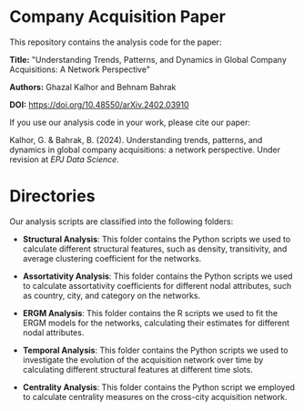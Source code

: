 # Company Acquisition Paper

This repository contains the analysis code for the paper:

**Title:** "Understanding Trends, Patterns, and Dynamics in Global Company Acquisitions: A Network Perspective"

**Authors:** Ghazal Kalhor and Behnam Bahrak

**DOI:** https://doi.org/10.48550/arXiv.2402.03910

If you use our analysis code in your work, please cite our paper:

Kalhor, G. & Bahrak, B. (2024). Understanding trends, patterns, and dynamics in global company acquisitions: a network perspective. Under revision at *EPJ Data Science*.

# Directories

Our analysis scripts are classified into the following folders:

* **Structural Analysis**: This folder contains the Python scripts we used to calculate different structural features, such as density, transitivity, and average clustering coefficient for the networks.

* **Assortativity Analysis**: This folder contains the Python scripts we used to calculate assortativity coefficients for different nodal attributes, such as country, city, and category on the networks.

* **ERGM Analysis**:  This folder contains the R scripts we used to fit the ERGM models for the networks, calculating their estimates for different nodal attributes.

* **Temporal Analysis**: This folder contains the Python scripts we used to investigate the evolution of the acquisition network over time by calculating different structural features at different time slots.

* **Centrality Analysis**: This folder contains the Python script we employed to calculate centrality measures on the cross-city acquisition network.
